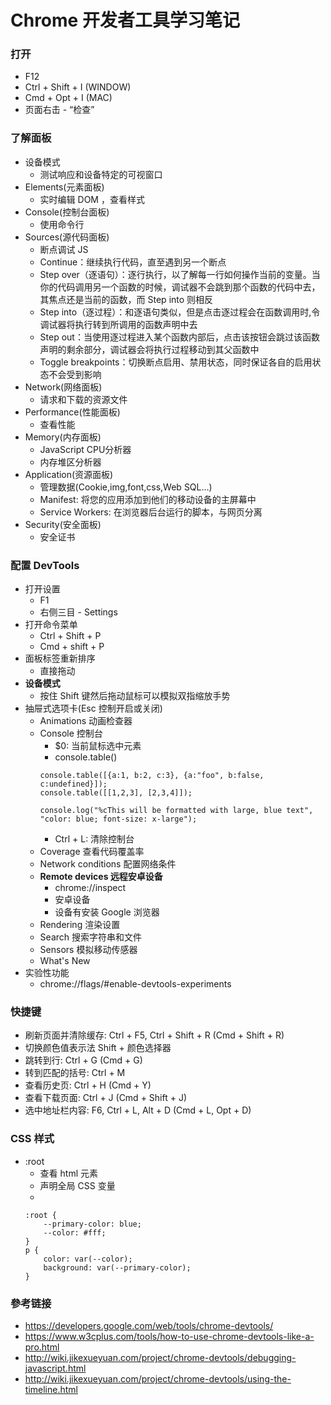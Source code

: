 # Chrome 开发者工具学习笔记

### 打开
- F12
- Ctrl + Shift + I (WINDOW)
- Cmd + Opt + I (MAC)
- 页面右击 - “检查”

### 了解面板
- 设备模式
    - 测试响应和设备特定的可视窗口
- Elements(元素面板)
    - 实时编辑 DOM ，查看样式
- Console(控制台面板)
    - 使用命令行
- Sources(源代码面板)
    - 断点调试 JS
    - Continue：继续执行代码，直至遇到另一个断点
    - Step over（逐语句）：逐行执行，以了解每一行如何操作当前的变量。当你的代码调用另一个函数的时候，调试器不会跳到那个函数的代码中去，其焦点还是当前的函数，而 Step into 则相反
    - Step into（逐过程）：和逐语句类似，但是点击逐过程会在函数调用时,令调试器将执行转到所调用的函数声明中去
    - Step out：当使用逐过程进入某个函数内部后，点击该按钮会跳过该函数声明的剩余部分，调试器会将执行过程移动到其父函数中
    - Toggle breakpoints：切换断点启用、禁用状态，同时保证各自的启用状态不会受到影响
- Network(网络面板)
    - 请求和下载的资源文件
- Performance(性能面板)
    - 查看性能
- Memory(内存面板)
    - JavaScript CPU分析器
    - 内存堆区分析器
- Application(资源面板)
    - 管理数据(Cookie,img,font,css,Web SQL...)
    - Manifest: 将您的应用添加到他们的移动设备的主屏幕中
    - Service Workers: 在浏览器后台运行的脚本，与网页分离
- Security(安全面板)
    - 安全证书

### 配置 DevTools
- 打开设置
    - F1
    - 右侧三目 - Settings
- 打开命令菜单
    - Ctrl + Shift + P
    - Cmd + shift + P
- 面板标签重新排序
    - 直接拖动
- **设备模式**
    - 按住 Shift 键然后拖动鼠标可以模拟双指缩放手势
- 抽屉式选项卡(Esc 控制开启或关闭)
    - Animations 动画检查器    
    - Console 控制台
        - $0: 当前鼠标选中元素
        - console.table()
        ```
        console.table([{a:1, b:2, c:3}, {a:"foo", b:false, c:undefined}]);
        console.table([[1,2,3], [2,3,4]]);
        ```
        ```
        console.log("%cThis will be formatted with large, blue text", "color: blue; font-size: x-large");
        ```
        - Ctrl + L: 清除控制台
    - Coverage 查看代码覆盖率
    - Network conditions 配置网络条件
    - **Remote devices 远程安卓设备**
        - chrome://inspect
        - 安卓设备
        - 设备有安装 Google 浏览器
    - Rendering 渲染设置
    - Search 搜索字符串和文件
    - Sensors 模拟移动传感器
    - What's New
- 实验性功能
    - chrome://flags/#enable-devtools-experiments

### 快捷键
- 刷新页面并清除缓存: Ctrl + F5, Ctrl + Shift + R (Cmd + Shift + R)
- 切换颜色值表示法 Shift + 颜色选择器
- 跳转到行: Ctrl + G (Cmd + G)
- 转到匹配的括号: Ctrl + M
- 查看历史页: Ctrl + H (Cmd + Y)
- 查看下载页面: Ctrl + J (Cmd + Shift + J)
- 选中地址栏内容: F6, Ctrl + L, Alt + D (Cmd + L, Opt + D)

### CSS 样式 
- :root
    - 查看 html 元素
    - 声明全局 CSS 变量
    - 
    ```
    :root {
        --primary-color: blue;
        --color: #fff;
    }
    p {
        color: var(--color);
        background: var(--primary-color);
    }
    ```

### 參考链接
- https://developers.google.com/web/tools/chrome-devtools/
- https://www.w3cplus.com/tools/how-to-use-chrome-devtools-like-a-pro.html
- http://wiki.jikexueyuan.com/project/chrome-devtools/debugging-javascript.html
- http://wiki.jikexueyuan.com/project/chrome-devtools/using-the-timeline.html
